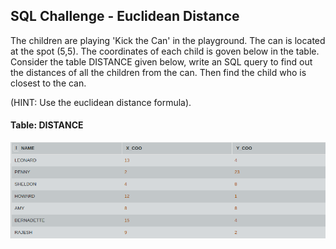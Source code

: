 ## SQL Challenge - Euclidean Distance

The children are playing 'Kick the Can' in the playground. The can is located at the spot (5,5). The coordinates of each child is goven below in the table. Consider the table DISTANCE given below, write an SQL query to find out the distances of all the children from the can. Then find the child who is closest to the can.

(HINT: Use the euclidean distance formula).

#### Table: DISTANCE

![Test Image1](ss.png)

